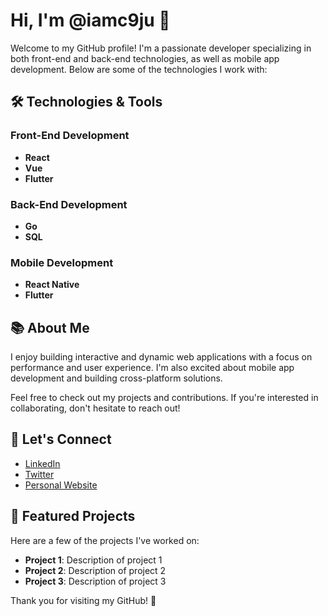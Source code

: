 # Hi, I'm @iamc9ju 👋

Welcome to my GitHub profile! I'm a passionate developer specializing in both front-end and back-end technologies, as well as mobile app development. Below are some of the technologies I work with:

## 🛠️ Technologies & Tools

### Front-End Development
- **React**
- **Vue**
- **Flutter**

### Back-End Development
- **Go**
- **SQL**

### Mobile Development
- **React Native**
- **Flutter**

## 📚 About Me
I enjoy building interactive and dynamic web applications with a focus on performance and user experience. I'm also excited about mobile app development and building cross-platform solutions.

Feel free to check out my projects and contributions. If you're interested in collaborating, don't hesitate to reach out!

## 🔗 Let's Connect
- [LinkedIn](your-linkedin-url)
- [Twitter](your-twitter-url)
- [Personal Website](your-website-url)

## 🚀 Featured Projects
Here are a few of the projects I've worked on:
- **Project 1**: Description of project 1
- **Project 2**: Description of project 2
- **Project 3**: Description of project 3

Thank you for visiting my GitHub! 🎉

<!---
iamc9ju/iamc9ju is a ✨ special ✨ repository because its `README.md` (this file) appears on your GitHub profile.
You can click the Preview link to take a look at your changes.
--->
